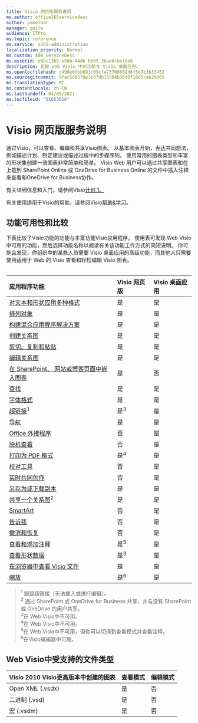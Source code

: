 ```yaml
---
title: Visio 网页版服务说明
ms.author: office365servicedesc
author: pamelaar
manager: gailw
audience: ITPro
ms.topic: reference
ms.service: o365-administration
localization_priority: Normal
ms.custom: Adm_ServiceDesc
ms.assetid: e0bc13b9-e56b-44db-bb95-36ae6cbe1da8
description: 比较 web Visio 中的功能与 Visio 桌面应用。
ms.openlocfilehash: c490e0fbb891c09cfa73706002d6f5b7b3b33452
ms.sourcegitcommit: 9fac5d9579e3b370b15384b36d0f1805cab20065
ms.translationtype: MT
ms.contentlocale: zh-CN
ms.lasthandoff: 04/09/2021
ms.locfileid: "51653616"
---
```

# <a name="visio-for-the-web-service-description"></a>Visio 网页版服务说明

通过Visio，可以查看、编辑和共享Visio图表。 从基本图表开始，表达共同想法，例如描述计划、制定建议或描述过程中的步骤序列。 使用常用的图表类型和丰富的形状集创建一流图表非常简单和简单。 Visio Web 用户可以通过共享图表和在上载到 SharePoint Online 或 OneDrive for Business Online 的文件中插入注释来查看和OneDrive for Business协作。
  
有关详细信息和入门，请参阅Visio[计划 1。](https://products.office.com/visio/visio-online)
  
有关使用适用于Visio的帮助，请参阅Visio[帮助&学习](https://support.office.com/visio)。
  
## <a name="feature-availability-and-comparison"></a>功能可用性和比较

下表比较了Visio功能的功能与丰富功能Visio应用程序。 使用表可发现 Web Visio中可用的功能，然后选择功能名称以阅读有关该功能工作方式的简短说明。 你可能会发现，你组织中的某些人员需要 Visio 桌面应用的高级功能，而其他人只需要使用适用于 Web 的 Visio 查看和轻松编辑 Visio 图表。<br><br> 
  
| 应用程序功能 | Visio 网页版 | Visio 桌面应用 |
|:-----|:-----|:-----|
|[对文本和形状应用多种格式](visio-online.md#apply-rich-formatting-to-text-and-shapes) <br/> |是  <br/> |是  <br/> |
|[排列对象](visio-online.md#arrange-objects) <br/> |是  <br/> |是  <br/> |
|[构建混合应用程序解决方案](visio-online.md#build-mashup-solutions) <br/> |是  <br/> |是  <br/> |
|[创建关系图](visio-online.md#create-diagrams) <br/> |是  <br/> |是  <br/> |
|[剪切、复制和粘贴](visio-online.md#cut-copy-and-paste) <br/> |是  <br/> |是  <br/> |
|[编辑关系图](visio-online.md#edit-diagrams) <br/> |是  <br/> |是  <br/> |
|[在 SharePoint、 网站或博客页面中嵌入图表](visio-online.md#embed-diagram-in-a-sharepoint-web-or-blog-page) <br/> |是  <br/> |否  <br/> |
|[查找](visio-online.md#find) <br/> |是  <br/> |是  <br/> |
|[字体格式](visio-online.md#font-formatting) <br/> |是  <br/> |是  <br/> |
|[超链接](visio-online.md#hyperlinks)<sup>1</sup> <br/> |是<sup>3</sup> <br/> |是  <br/> |
|[导航](visio-online.md#navigation) <br/> |是  <br/> |是  <br/> |
|[Office 外接程序](visio-online.md#office-add-ins) <br/> |否  <br/> |是  <br/> |
|[脱机查看](visio-online.md#offline-viewing) <br/> |否  <br/> |是  <br/> |
|[打印为 PDF 格式](visio-online.md#print-to-pdf) <br/> |是<sup>4</sup> <br/> |是  <br/> |
|[校对工具](visio-online.md#proofing-tools) <br/> |否  <br/> |是  <br/> |
|[实时共同创作](visio-online.md#real-time-co-authoring) <br/> |否  <br/> |是  <br/> |
|[另存为或下载副本](visio-online.md#save-as-or-download-a-copy) <br/> |是  <br/> |是  <br/> |
|[共享一个关系图](visio-online.md#share-a-diagram)<sup>2</sup> <br/> |是  <br/> |是  <br/> |
|[SmartArt](visio-online.md#smartart) <br/> |否  <br/> |是  <br/> |
|[告诉我](visio-online.md#tell-me) <br/> |否  <br/> |是  <br/> |
|[撤消和恢复](visio-online.md#undo-and-redo) <br/> |否  <br/> |是  <br/> |
|[查看和添加注释](visio-online.md#view-and-add-comments) <br/> |是<sup>5</sup> <br/> |是  <br/> |
|[查看形状数据](visio-online.md#view-shape-data) <br/> |是<sup>3</sup> <br/> |是  <br/> |
|[在浏览器中查看 Visio 文件](visio-online.md#view-visio-files-in-the-browser) <br/> |是  <br/> |是  <br/> |
|[缩放](visio-online.md#zoom) <br/> |是<sup>6</sup> <br/> |是  <br/> |
   
> <sup>1</sup> 跟踪超链接（无法插入或进行编辑）。 
<br/><sup>2</sup> 通过 SharePoint 或 OneDrive for Business 共享，并与没有 SharePoint 或 OneDrive 的用户共享。 
<br/> <sup>3</sup>在 Web Visio中不可用。
<br/><sup>4</sup>在 Web Visio中不可用。 
<br/><sup>5</sup>在 Web Visio中不可用，但你可以切换到查看模式并查看注释。 
<br/><sup>6</sup>在Visio编辑器中可用。 
  
## <a name="supported-file-types-in-visio-for-the-web"></a>Web Visio中受支持的文件类型

| Visio 2010 Visio更高版本中创建的图表 | 查看模式 | 编辑模式 |
|:-----|:-----|:-----|
|Open XML (.vsdx)  <br/> |是  <br/> |否  <br/> |
|二进制 (.vsd)  <br/> |是  <br/> |否  <br/> |
|宏 (.vsdm)  <br/> |是  <br/> |否  <br/> |
   

